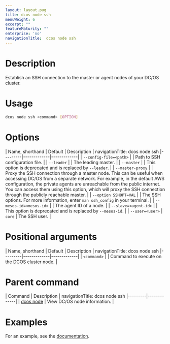 ```yaml
---
layout: layout.pug
title: dcos node ssh
menuWeight: 6
excerpt: ""
featureMaturity: ""
enterprise: 'no'
navigationTitle:  dcos node ssh
---
```


<!-- This source repo for this topic is https://github.com/dcos/dcos-docs -->

    
# Description
Establish an SSH connection to the master or agent nodes of your DC/OS cluster.

# Usage

```bash
dcos node ssh <command> [OPTION]
```

# Options

| Name, shorthand | Default | Description |
navigationTitle:  dcos node ssh
|---------|-------------|-------------|
| `--config-file=<path>`   |             | Path to SSH configuration file. |
| `--leader`   |             |  The leading master. |
| `--master`   |             |  This option is deprecated and is replaced by `--leader`. |
| `--master-proxy`   |             | Proxy the SSH connection through a master node. This can be useful when accessing DC/OS from a separate network. For example, in the default AWS configuration, the private agents are unreachable from the public internet. You can access them using this option, which will proxy the SSH connection through the publicly reachable master. |
| `--option SSHOPT=VAL`   |             | The SSH options. For more information, enter `man ssh_config` in your terminal. |
| `--mesos-id=<mesos-id>`   |             | The agent ID of a node. |
| `--slave=<agent-id>`   |             | This option is deprecated and is replaced by `--mesos-id`. |
| `--user=<user>`   |   `core`   | The SSH user. |

# Positional arguments

| Name, shorthand | Default | Description |
navigationTitle:  dcos node ssh
|---------|-------------|-------------|
| `<command>`   |             | Command to execute on the DCOS cluster node. |

# Parent command

| Command | Description |
navigationTitle:  dcos node ssh
|---------|-------------|
| [dcos node](/1.9/cli/command-reference/dcos-node/) | View DC/OS node information. | 

# Examples

For an example, see the [documentation](/1.9/administering-clusters/sshcluster/).
